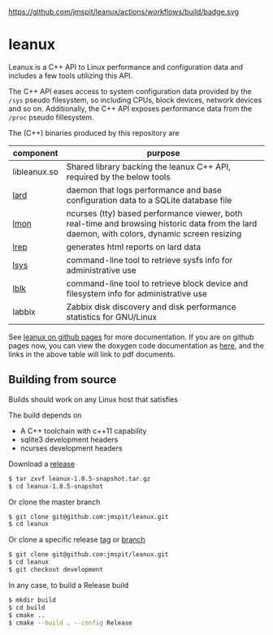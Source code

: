 https://github.com/jmspit/leanux/actions/workflows/build/badge.svg

# leanux

Leanux is a C++ API to Linux performance and configuration data and includes a few tools utilizing this API.

The C++ API eases access to system configuration data provided by the `/sys` pseudo filesystem, so including CPUs, block devices, network devices and so on. Additionally, the C++ API exposes performance data from the `/proc` pseudo fillesystem.

The (C++) binaries produced by this repository are

| component | purpose |
|------|---------|
| libleanux.so | Shared library backing the leanux C++ API, required by the below tools |
| [lard](man_lard.pdf) | daemon that logs performance and base configuration data to a SQLite database file |
| [lmon](man_lmon.pdf) | ncurses (tty) based performance viewer, both real-time and browsing historic data from the lard daemon, with colors, dynamic screen resizing |
| [lrep](man_lrep.pdf) | generates html reports on lard data |
| [lsys](man_lsys.pdf) | command-line tool to retrieve sysfs info for administrative use |
| [lblk](man_lblk.pdf) | command-line tool to retrieve block device and filesystem info for administrative use |
| labbix | Zabbix disk discovery and disk performance statistics for GNU/Linux |

See [leanux on github pages](https://jmspit.github.io/leanux) for more documentation. If you are on github pages now,
you can view the doxygen code documentation as [here](doxygen/html/index.html), and the links in the above table will link to pdf documents.
## Building from source

Builds should work on any Linux host that satisfies

The build depends on

  - A C++ toolchain with c++11 capability
  - sqlite3 development headers
  - ncurses development headers

Download a [release](https://github.com/jmspit/leanux/releases)

```bash
$ tar zxvf leanux-1.0.5-snapshot.tar.gz
$ cd leanux-1.0.5-snapshot
```

Or clone the master branch

```bash
$ git clone git@github.com:jmspit/leanux.git
$ cd leanux
```

Or clone a specific release [tag](https://github.com/jmspit/leanux/tags) or [branch](https://github.com/jmspit/leanux/branches)

```bash
$ git clone git@github.com:jmspit/leanux.git
$ cd leanux
$ git checkout development
```

In any case, to build a Release build

```bash
$ mkdir build
$ cd build
$ cmake ..
$ cmake --build . --config Release
```

